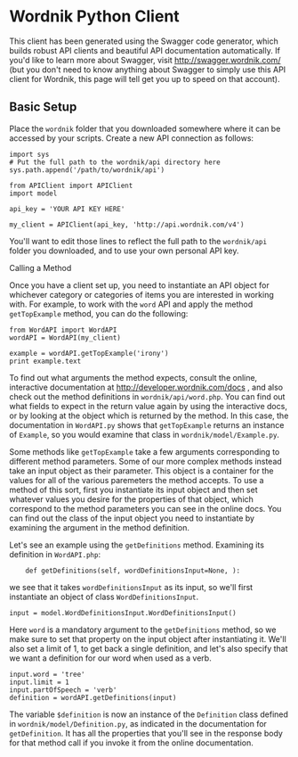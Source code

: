 Wordnik Python Client
==========
This client has been generated using the Swagger code generator, which builds robust API clients and beautiful API documentation automatically. If you'd like to learn more about Swagger, visit http://swagger.wordnik.com/ (but you don't need to know anything about Swagger to simply use this API client for Wordnik, this page will tell get you up to speed on that account).

Basic Setup
-----

Place the `wordnik` folder that you downloaded somewhere where it can be accessed by your scripts. Create a new API connection as follows:

```
import sys
# Put the full path to the wordnik/api directory here
sys.path.append('/path/to/wordnik/api')

from APIClient import APIClient
import model

api_key = 'YOUR API KEY HERE'

my_client = APIClient(api_key, 'http://api.wordnik.com/v4')
```

You'll want to edit those lines to reflect the full path to the `wordnik/api` folder you downloaded, and to use your own personal API key.

Calling a Method

Once you have a client set up, you need to instantiate an API object for whichever category or categories of items you are interested in working with. For example, to work with the `word` API and apply the method `getTopExample` method, you can do the following:

```
from WordAPI import WordAPI
wordAPI = WordAPI(my_client)

example = wordAPI.getTopExample('irony')
print example.text
```

To find out what arguments the method expects, consult the online, interactive documentation at http://developer.wordnik.com/docs , and also check out the method definitions in `wordnik/api/word.php`. You can find out what fields to expect in the return value again by using the interactive docs, or by looking at the object which is returned by the method. In this case, the documentation in `WordAPI.py` shows that `getTopExample` returns an instance of `Example`, so you would examine that class in `wordnik/model/Example.py`.

Some methods like `getTopExample` take a few arguments corresponding to different method parameters. Some of our more complex methods instead take an input object as their parameter. This object is a container for the values for all of the various paremeters the method accepts. To use a method of this sort, first you instantiate its input object and then set whatever values you desire for the properties of that object, which correspond to the method parameters you can see in the online docs. You can find out the class of the input object you need to instantiate by examining the argument in the method definition.

Let's see an example using the `getDefinitions` method. Examining its definition in `WordAPI.php`:

```
	def getDefinitions(self, wordDefinitionsInput=None, ):
```

we see that it takes `wordDefinitionsInput` as its input, so we'll first instantiate an object of class `WordDefinitionsInput`.

```
input = model.WordDefinitionsInput.WordDefinitionsInput()
```

Here `word` is a mandatory argument to the `getDefinitions` method, so we make sure to set that property on the input object after instantiating it. We'll also set a limit of 1, to get back a single definition, and let's also specify that we want a definition for our word when used as a verb.

```
input.word = 'tree'
input.limit = 1
input.partOfSpeech = 'verb'
definition = wordAPI.getDefinitions(input) 
```

The variable `$definition` is now an instance of the `Definition` class defined in `wordnik/model/Definition.py`, as indicated in the documentation for `getDefinition`. It has all the properties that you'll see in the response body for that method call if you invoke it from the online documentation.